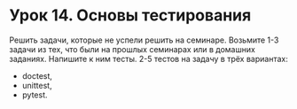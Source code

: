 # Урок 14. Основы тестирования
Решить задачи, которые не успели решить на семинаре.
Возьмите 1-3 задачи из тех, что были на прошлых
семинарах или в домашних заданиях.
Напишите к ним тесты. 2-5 тестов на задачу в трёх вариантах:
* doctest,
* unittest,
* pytest.